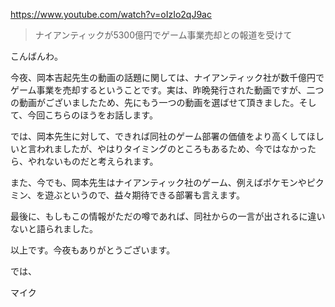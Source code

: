 https://www.youtube.com/watch?v=oIzIo2qJ9ac

> ナイアンティックが5300億円でゲーム事業売却との報道を受けて 
 
こんばんわ。

今夜、岡本吉起先生の動画の話題に関しては、ナイアンティック社が数千億円でゲーム事業を売却するということです。実は、昨晩発行された動画ですが、二つの動画がございましたため、先にもう一つの動画を選ばせて頂きました。そして、今回こちらのほうをお話します。

では、岡本先生に対して、できれば同社のゲーム部署の価値をより高くしてほしいと言われましたが、やはりタイミングのところもあるため、今ではなかったら、やれないものだと考えられます。

また、今でも、岡本先生はナイアンティック社のゲーム、例えばポケモンやピクミン、を遊ぶというので、益々期待できる部署も言えます。

最後に、もしもこの情報がただの噂であれば、同社からの一言が出されるに違いないと語られました。

以上です。今夜もありがとうございます。

では、

マイク

